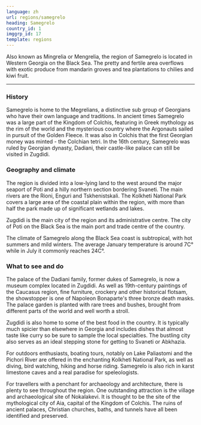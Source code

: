 ```yaml
---
language: zh
url: regions/samegrelo
heading: Samegrelo
country_id: 1
imggrp_id: 17
template: regions
---
```

<div class="row content-row"><!-- 1211 (1)-->

</div>

<div class="row content-row"><!-- 1212 (2)-->
<div class="col-xs-12"><!-- 1609 -->

Also known as Mingrelia or Mengrelia, the region of Samegrelo is located in Western
Georgia on the Black Sea. The pretty and fertile area overflows with exotic produce
from mandarin groves and tea plantations to chilies and kiwi fruit.

</div>

</div>

<div class="row content-row"><!-- 1213 (3)-->
<div class="col-xs-12"><!-- 1610 -->

* * *

</div>

</div>

<div class="row content-row"><!-- 1214 (4)-->
<div class="col-xs-12 col-sm-6 col-md-6"><!-- 1611 -->

### History


Samegrelo is home to the Megrelians, a distinctive sub group of Georgians who have
their own language and traditions. In ancient times Samegrelo was a large part of
the Kingdom of Colchis, featuring in Greek mythology as the rim of the world and
the mysterious country where the Argonauts sailed in pursuit of the Golden Fleece.
It was also in Colchis that the first Georgian money was minted \- the Colchian
tetri. In the 16th century, Samegrelo was ruled by Georgian dynasty, Dadiani, their
castle\-like palace can still be visited in Zugdidi.

### Geography and climate


The region is divided into a low\-lying land to the west around the major seaport
of Poti and a hilly northern section bordering Svaneti. The main rivers are the
Rioni, Enguri and Tskhenistskali. The Kolkheti National Park covers a large area
of the coastal plain within the region, with more than half the park made up of
significant wetlands and lakes.

Zugdidi is the main city of the region and its administrative centre. The city of
Poti on the Black Sea is the main port and trade centre of the country.

The climate of Samegrelo along the Black Sea coast is subtropical, with hot summers
and mild winters. The average January temperature is around 7C° while in July it
commonly reaches 24C°.

</div>

<div class="col-xs-12 col-sm-6 col-md-6"><!-- 1612 -->

### What to see and do


The palace of the Dadiani family, former dukes of Samegrelo, is now a museum complex
located in Zugdidi. As well as 19th\-century paintings of the Caucasus region, fine
furniture, crockery and other historical flotsam, the showstopper is one of Napoleon
Bonaparte's three bronze death masks. The palace garden is planted with rare trees
and bushes, brought from different parts of the world and well worth a stroll.

Zugdidi is also home to some of the best food in the country. It is typically much
spicier than elsewhere in Georgia and includes dishes that almost taste like curry
so be sure to sample the local specialties. The bustling city also serves as an
ideal stepping stone for getting to Svaneti or Abkhazia.

For outdoors enthusiasts, boating tours, notably on Lake Paliastomi and the Pichori
River are offered in the enchanting Kolkheti National Park, as well as diving, bird
watching, hiking and horse riding. Samegrelo is also rich in karst limestone caves
and a real paradise for speleologists.

For travellers with a penchant for archaeology and architecture, there is plenty
to see throughout the region. One outstanding attraction is the village and archaeological
site of Nokalakevi. It is thought to be the site of the mythological city of Aia,
capital of the Kingdom of Colchis. The ruins of ancient palaces, Christian churches,
baths, and tunnels have all been identified and preserved.

</div>

</div>
